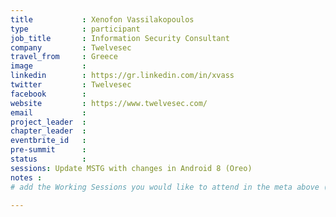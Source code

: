 ```yaml
---
title           : Xenofon Vassilakopoulos
type            : participant
job_title       : Information Security Consultant
company         : Twelvesec
travel_from     : Greece
image           : 
linkedin        : https://gr.linkedin.com/in/xvass
twitter         : Twelvesec
facebook        :
website         : https://www.twelvesec.com/
email           : 
project_leader  :
chapter_leader  :
eventbrite_id   :
pre-summit      :
status          :
sessions: Update MSTG with changes in Android 8 (Oreo)
notes :
# add the Working Sessions you would like to attend in the meta above (use the session's title) e.g. sessions (one per line): -Security Playbooks Diagrams -Hackathon Daily Sessions

---
```


<!-- put more details about participant here -->
